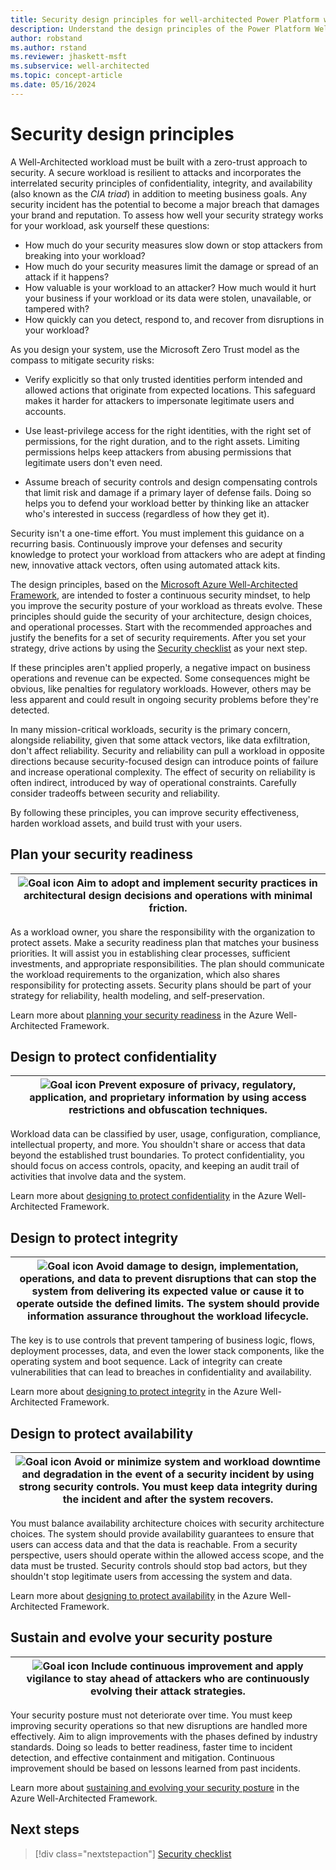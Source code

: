 ```yaml
---
title: Security design principles for well-architected Power Platform workloads
description: Understand the design principles of the Power Platform Well-Architected Security pillar.
author: robstand
ms.author: rstand
ms.reviewer: jhaskett-msft
ms.subservice: well-architected
ms.topic: concept-article
ms.date: 05/16/2024
---
```


# Security design principles

A Well-Architected workload must be built with a zero-trust approach to security. A secure workload is resilient to attacks and incorporates the interrelated security principles of confidentiality, integrity, and availability (also known as the *CIA triad*) in addition to meeting business goals. Any security incident has the potential to become a major breach that damages your brand and reputation. To assess how well your security strategy works for your workload, ask yourself these questions:

- How much do your security measures slow down or stop attackers from breaking into your workload?
- How much do your security measures limit the damage or spread of an attack if it happens?
- How valuable is your workload to an attacker? How much would it hurt your business if your workload or its data were stolen, unavailable, or tampered with?
- How quickly can you detect, respond to, and recover from disruptions in your workload?

As you design your system, use the Microsoft Zero Trust model as the compass to mitigate security risks:

- Verify explicitly so that only trusted identities perform intended and allowed actions that originate from expected locations. This safeguard makes it harder for attackers to impersonate legitimate users and accounts.

- Use least-privilege access for the right identities, with the right set of permissions, for the right duration, and to the right assets. Limiting permissions helps keep attackers from abusing permissions that legitimate users don't even need.

- Assume breach of security controls and design compensating controls that limit risk and damage if a primary layer of defense fails. Doing so helps you to defend your workload better by thinking like an attacker who's interested in success (regardless of how they get it).

Security isn't a one-time effort. You must implement this guidance on a recurring basis. Continuously improve your defenses and security knowledge to protect your workload from attackers who are adept at finding new, innovative attack vectors, often using automated attack kits.

The design principles, based on the [Microsoft Azure Well-Architected Framework](/azure/well-architected), are intended to foster a continuous security mindset, to help you improve the security posture of your workload as threats evolve. These principles should guide the security of your architecture, design choices, and operational processes. Start with the recommended approaches and justify the benefits for a set of security requirements. After you set your strategy, drive actions by using the [Security checklist](checklist.md) as your next step.

If these principles aren't applied properly, a negative impact on business operations and revenue can be expected. Some consequences might be obvious, like penalties for regulatory workloads. However, others may be less apparent and could result in ongoing security problems before they're detected.

In many mission-critical workloads, security is the primary concern, alongside reliability, given that some attack vectors, like data exfiltration, don't affect reliability. Security and reliability can pull a workload in opposite directions because security-focused design can introduce points of failure and increase operational complexity. The effect of security on reliability is often indirect, introduced by way of operational constraints. Carefully consider tradeoffs between security and reliability.

By following these principles, you can improve security effectiveness, harden workload assets, and build trust with your users.

## Plan your security readiness

|![Goal icon](../_images/goal.svg) Aim to adopt and implement security practices in architectural design decisions and operations with minimal friction.|
|--|

As a workload owner, you share the responsibility with the organization to protect assets. Make a security readiness plan that matches your business priorities. It will assist you in establishing clear processes, sufficient investments, and appropriate responsibilities. The plan should communicate the workload requirements to the organization, which also shares responsibility for protecting assets. Security plans should be part of your strategy for reliability, health modeling, and self-preservation.

Learn more about [planning your security readiness](/azure/well-architected/security/principles#plan-your-security-readiness) in the Azure Well-Architected Framework.

## Design to protect confidentiality

|![Goal icon](../_images/goal.svg) Prevent exposure of privacy, regulatory, application, and proprietary information by using access restrictions and obfuscation techniques.|
|--|  

Workload data can be classified by user, usage, configuration, compliance, intellectual property, and more. You shouldn't share or access that data beyond the established trust boundaries. To protect confidentiality, you should focus on access controls, opacity, and keeping an audit trail of activities that involve data and the system.

Learn more about [designing to protect confidentiality](/azure/well-architected/security/principles#design-to-protect-confidentiality) in the Azure Well-Architected Framework.

## Design to protect integrity

|![Goal icon](../_images/goal.svg) Avoid damage to design, implementation, operations, and data to prevent disruptions that can stop the system from delivering its expected value or cause it to operate outside the defined limits. The system should provide information assurance throughout the workload lifecycle.|
|--|

The key is to use controls that prevent tampering of business logic, flows, deployment processes, data, and even the lower stack components, like the operating system and boot sequence. Lack of integrity can create vulnerabilities that can lead to breaches in confidentiality and availability.

Learn more about [designing to protect integrity](/azure/well-architected/security/principles#design-to-protect-integrity) in the Azure Well-Architected Framework.

## Design to protect availability

|![Goal icon](../_images/goal.svg) Avoid or minimize system and workload downtime and degradation in the event of a security incident by using strong security controls. You must keep data integrity during the incident and after the system recovers.|
|--|

You must balance availability architecture choices with security architecture choices. The system should provide availability guarantees to ensure that users can access data and that the data is reachable. From a security perspective, users should operate within the allowed access scope, and the data must be trusted. Security controls should stop bad actors, but they shouldn't stop legitimate users from accessing the system and data.

Learn more about [designing to protect availability](/azure/well-architected/security/principles#design-to-protect-availability) in the Azure Well-Architected Framework.

## Sustain and evolve your security posture

|![Goal icon](../_images/goal.svg) Include continuous improvement and apply vigilance to stay ahead of attackers who are continuously evolving their attack strategies.|
|--|

Your security posture must not deteriorate over time. You must keep improving security operations so that new disruptions are handled more effectively. Aim to align improvements with the phases defined by industry standards. Doing so leads to better readiness, faster time to incident detection, and effective containment and mitigation. Continuous improvement should be based on lessons learned from past incidents.

Learn more about [sustaining and evolving your security posture](/azure/well-architected/security/principles#sustain-and-evolve-your-security-posture) in the Azure Well-Architected Framework.

## Next steps

> [!div class="nextstepaction"]
> [Security checklist](checklist.md)
